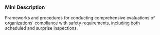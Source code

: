 ### Mini Description

Frameworks and procedures for conducting comprehensive evaluations of organizations' compliance with safety requirements, including both scheduled and surprise inspections.
